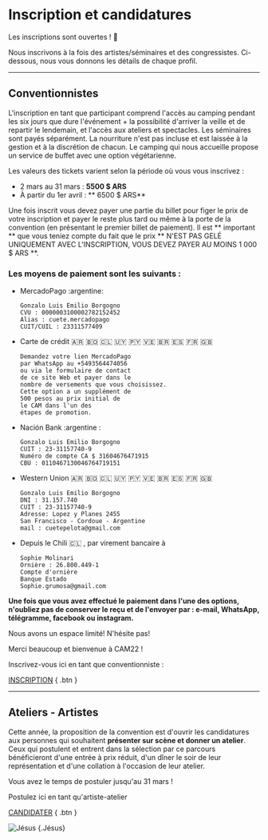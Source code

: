 # Inscription et candidatures

Les inscriptions sont ouvertes ! 🎉

Nous inscrivons à la fois des artistes/séminaires et des congressistes. Ci-dessous, nous vous donnons les détails de chaque profil.


---

## Conventionnistes

L'inscription en tant que participant comprend l'accès au camping pendant les six jours que dure l'événement + la possibilité d'arriver la veille et de repartir le lendemain, et l'accès aux ateliers et spectacles. Les séminaires sont payés séparément. La nourriture n'est pas incluse et est laissée à la gestion et à la discrétion de chacun. Le camping qui nous accueille propose un service de buffet avec une option végétarienne.

Les valeurs des tickets varient selon la période où vous vous inscrivez :
- 2 mars au 31 mars : **5500 $ ARS**
- À partir du 1er avril : ** 6500 $ ARS**

Une fois inscrit vous devez payer une partie du billet pour figer le prix de votre inscription et payer le reste plus tard ou même à la porte de la convention (en présentant le premier billet de paiement). Il est ** important ** que vous teniez compte du fait que le prix ** N'EST PAS GELÉ UNIQUEMENT AVEC L'INSCRIPTION, VOUS DEVEZ PAYER AU MOINS 1 000 $ ARS **.


### Les moyens de paiement sont les suivants :

- MercadoPago :argentine:
  ```
  Gonzalo Luis Emilio Borgogno
  CVU : 0000003100002782152452
  Alias : cuete.mercadopago
  CUIT/CUIL : 23311577409
  ```

- Carte de crédit :argentina: :bolivia: :chile: :uruguay: :paraguay: :venezuela: :brazil: :es: :fr: :uk:
  ```
  Demandez votre lien MercadoPago
  par WhatsApp au +5493564474056
  ou via le formulaire de contact
  de ce site Web et payer dans le
  nombre de versements que vous choisissez.
  Cette option a un supplément de
  500 pesos au prix initial de
  le CAM dans l'un des
  étapes de promotion.
  ```

- Nación Bank :argentine :
  ```
  Gonzalo Luis Emilio Borgogno
  CUIT : 23-31157740-9
  Numéro de compte CA $ 31604676471915
  CBU : 0110467130046764719151
  ```

- Western Union :argentina: :bolivia: :chile: :uruguay: :paraguay: :venezuela: :brazil: :es: :fr: :uk:
  ```
  Gonzalo Luis Emilio Borgogno
  DNI : 31.157.740
  CUIT : 23-31157740-9
  Adresse: Lopez y Planes 2455
  San Francisco - Cordoue - Argentine
  mail : cuetepelota@gmail.com
  ```

- Depuis le Chili :chile: , par virement bancaire à
  ```
  Sophie Molinari
  Ornière : 26.800.449-1
  Compte d'ornière
  Banque Estado
  Sophie.grumosa@gmail.com
  ```

**Une fois que vous avez effectué le paiement dans l'une des options, n'oubliez pas de conserver le reçu et de l'envoyer par : e-mail, WhatsApp, télégramme, facebook ou instagram.**

Nous avons un espace limité! N'hésite pas!

Merci beaucoup et bienvenue à CAM22 !

Inscrivez-vous ici en tant que conventionniste :

[INSCRIPTION](https://forms.gle/dsqhpKioFRFsPWC56)
{ .btn }

---

## Ateliers - Artistes

Cette année, la proposition de la convention est d'ouvrir les candidatures aux personnes qui souhaitent **présenter sur scène et donner un atelier**. Ceux qui postulent et entrent dans la sélection par ce parcours bénéficieront d'une entrée à prix réduit, d'un dîner le soir de leur représentation et d'une collation à l'occasion de leur atelier.

Vous avez le temps de postuler jusqu'au 31 mars !

Postulez ici en tant qu'artiste-atelier

[CANDIDATER](https://forms.gle/CXaKRhWorK85N4QQ6)
{ .btn }

![Jésus](/img/icon/dancing-jesus.gif)
{.Jésus}

